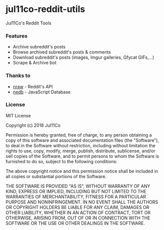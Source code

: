 # jul11co-reddit-utils
Jul11Co's Reddit Tools

### Features

- Archive subreddit's posts
- Browse archived subreddit's posts & comments
- Download subreddit's posts (images, Imgur galleries, Gfycat GIFs,...)
- Scrape & Archive bot

### Thanks to

- [nraw](https://github.com/Mobilpadde/NRAW.js) - Reddit's API
- [nedb](https://github.com/louischatriot/nedb) - JavaScript Database

### License

MIT License

Copyright (c) 2018 Jul11Co

Permission is hereby granted, free of charge, to any person obtaining a copy
of this software and associated documentation files (the "Software"), to deal
in the Software without restriction, including without limitation the rights
to use, copy, modify, merge, publish, distribute, sublicense, and/or sell
copies of the Software, and to permit persons to whom the Software is
furnished to do so, subject to the following conditions:

The above copyright notice and this permission notice shall be included in all
copies or substantial portions of the Software.

THE SOFTWARE IS PROVIDED "AS IS", WITHOUT WARRANTY OF ANY KIND, EXPRESS OR
IMPLIED, INCLUDING BUT NOT LIMITED TO THE WARRANTIES OF MERCHANTABILITY,
FITNESS FOR A PARTICULAR PURPOSE AND NONINFRINGEMENT. IN NO EVENT SHALL THE
AUTHORS OR COPYRIGHT HOLDERS BE LIABLE FOR ANY CLAIM, DAMAGES OR OTHER
LIABILITY, WHETHER IN AN ACTION OF CONTRACT, TORT OR OTHERWISE, ARISING FROM,
OUT OF OR IN CONNECTION WITH THE SOFTWARE OR THE USE OR OTHER DEALINGS IN THE
SOFTWARE.

